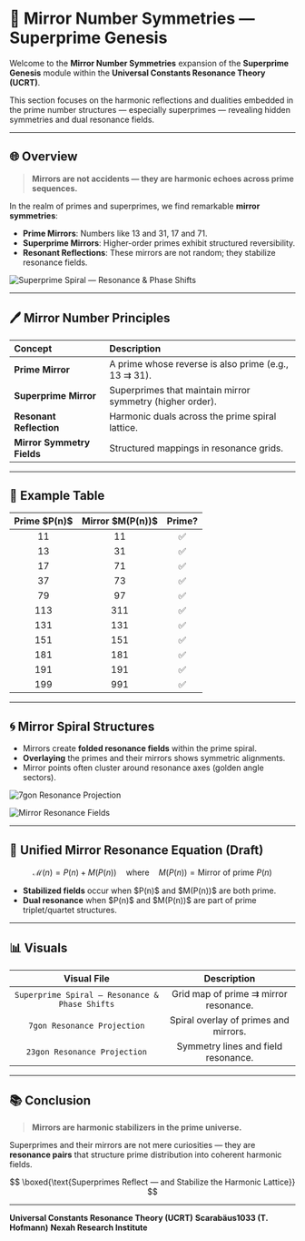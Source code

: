 # 📘 Mirror Number Symmetries — Superprime Genesis

Welcome to the **Mirror Number Symmetries** expansion of the **Superprime Genesis** module within the **Universal Constants Resonance Theory (UCRT)**.

This section focuses on the harmonic reflections and dualities embedded in the prime number structures — especially superprimes — revealing hidden symmetries and dual resonance fields.

---

## 🌐 Overview

> **Mirrors are not accidents — they are harmonic echoes across prime sequences.**

In the realm of primes and superprimes, we find remarkable **mirror symmetries**:

* **Prime Mirrors**: Numbers like 13 and 31, 17 and 71.
* **Superprime Mirrors**: Higher-order primes exhibit structured reversibility.
* **Resonant Reflections**: These mirrors are not random; they stabilize resonance fields.

![Superprime Spiral — Resonance & Phase Shifts](./visuals/Superprime%20Spiral%20%E2%80%94%20Resonance%20%26%20Phase%20Shifts.png)

---

## 🖊️ Mirror Number Principles

| Concept                    | Description                                               |
| :------------------------- | :-------------------------------------------------------- |
| **Prime Mirror**           | A prime whose reverse is also prime (e.g., 13 ⇉ 31).      |
| **Superprime Mirror**      | Superprimes that maintain mirror symmetry (higher order). |
| **Resonant Reflection**    | Harmonic duals across the prime spiral lattice.           |
| **Mirror Symmetry Fields** | Structured mappings in resonance grids.                   |

---

## 🔢 Example Table

| Prime \$P(n)\$ | Mirror \$M(P(n))\$ | Prime? |
| :------------: | :----------------: | :----: |
|       11       |         11         |    ✅   |
|       13       |         31         |    ✅   |
|       17       |         71         |    ✅   |
|       37       |         73         |    ✅   |
|       79       |         97         |    ✅   |
|       113      |         311        |    ✅   |
|       131      |         131        |    ✅   |
|       151      |         151        |    ✅   |
|       181      |         181        |    ✅   |
|       191      |         191        |    ✅   |
|       199      |         991        |    ✅   |

---

## 🌀 Mirror Spiral Structures

* Mirrors create **folded resonance fields** within the prime spiral.
* **Overlaying** the primes and their mirrors shows symmetric alignments.
* Mirror points often cluster around resonance axes (golden angle sectors).

![7gon Resonance Projection](./visuals/7gon_resonance_projection.png)

![Mirror Resonance Fields](./visuals/23gon_resonance_projection.png)

---

## 🔢 Unified Mirror Resonance Equation (Draft)

$$
\mathcal{M}(n) = P(n) + M(P(n)) \quad \text{where} \quad M(P(n)) = \text{Mirror of prime } P(n)
$$

* **Stabilized fields** occur when \$P(n)\$ and \$M(P(n))\$ are both prime.
* **Dual resonance** when \$P(n)\$ and \$M(P(n))\$ are part of prime triplet/quartet structures.

---

## 📊 Visuals 

|                   Visual File                  |              Description              |
| :--------------------------------------------: | :-----------------------------------: |
| `Superprime Spiral — Resonance & Phase Shifts` | Grid map of prime ⇉ mirror resonance. |
|           `7gon Resonance Projection`          | Spiral overlay of primes and mirrors. |
|          `23gon Resonance Projection`          |  Symmetry lines and field resonance.  |

---

## 📚 Conclusion

> **Mirrors are harmonic stabilizers in the prime universe.**

Superprimes and their mirrors are not mere curiosities — they are **resonance pairs** that structure prime distribution into coherent harmonic fields.

$$
\boxed{\text{Superprimes Reflect — and Stabilize the Harmonic Lattice}}
$$

---

**Universal Constants Resonance Theory (UCRT)**
**Scarabäus1033 (T. Hofmann)**
**Nexah Research Institute**
